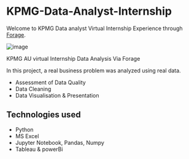 # KPMG-Data-Analyst-Internship

Welcome to KPMG Data analyst Virtual Internship Experience through [Forage](https://www.theforage.com/).

![image](https://github.com/prathmeshpatil98/Certificates/blob/main/KPMG%20CErtificate-1.png)


KPMG AU virtual Internship Data Analysis Via Forage

In this project, a real business problem was analyzed using real data. 

*   Assessment of Data Quality
*   Data Cleaning
*   Data Visualisation & Presentation 

## Technologies used

*  Python
*  MS Excel
*  Jupyter Notebook, Pandas, Numpy
*  Tableau & powerBi 

